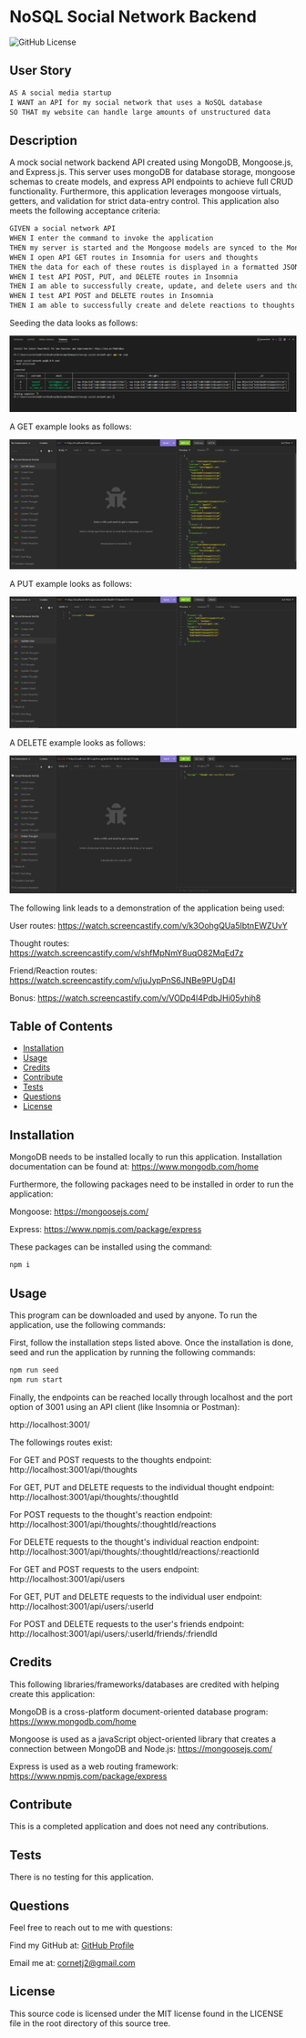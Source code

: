 # NoSQL Social Network Backend

![GitHub License](https://img.shields.io/badge/License-MIT-green?style=plastic)

## User Story

```md
AS A social media startup
I WANT an API for my social network that uses a NoSQL database
SO THAT my website can handle large amounts of unstructured data
```

## Description

A mock social network backend API created using MongoDB, Mongoose.js, and Express.js. This server uses mongoDB for database storage, mongoose schemas to create models, and express API endpoints to achieve full CRUD functionality. Furthermore, this application leverages mongoose virtuals, getters, and validation for strict data-entry control. This application also meets the following acceptance criteria:

```md
GIVEN a social network API
WHEN I enter the command to invoke the application
THEN my server is started and the Mongoose models are synced to the MongoDB database
WHEN I open API GET routes in Insomnia for users and thoughts
THEN the data for each of these routes is displayed in a formatted JSON
WHEN I test API POST, PUT, and DELETE routes in Insomnia
THEN I am able to successfully create, update, and delete users and thoughts in my database
WHEN I test API POST and DELETE routes in Insomnia
THEN I am able to successfully create and delete reactions to thoughts and add and remove friends to a user’s friend list
```

Seeding the data looks as follows:

![seeding-data](./assets/images/seeding.png)

A GET example looks as follows:

![get-request](./assets/images/get-example.png)

A PUT example looks as follows:

![put-request](./assets/images/put-example.png)

A DELETE example looks as follows:

![delete-request](./assets/images/delete-example.png)

The following link leads to a demonstration of the application being used:

User routes: https://watch.screencastify.com/v/k3OohgQUa5IbtnEWZUvY

Thought routes: https://watch.screencastify.com/v/shfMpNmY8uqO82MqEd7z

Friend/Reaction routes: https://watch.screencastify.com/v/juJypPnS6JNBe9PUgD4l

Bonus: https://watch.screencastify.com/v/VODp4l4PdbJHi05yhjh8

## Table of Contents

- [Installation](#installation)
- [Usage](#usage)
- [Credits](#credits)
- [Contribute](#contribute)
- [Tests](#tests)
- [Questions](#questions)
- [License](#license)

## Installation

MongoDB needs to be installed locally to run this application. Installation documentation can be found at: https://www.mongodb.com/home

Furthermore, the following packages need to be installed in order to run the application:

Mongoose: https://mongoosejs.com/

Express: https://www.npmjs.com/package/express

These packages can be installed using the command:

```md
npm i
```

## Usage

This program can be downloaded and used by anyone. To run the application, use the following commands:

First, follow the installation steps listed above. Once the installation is done, seed and run the application by running the following commands:

```md
npm run seed
npm run start
```

Finally, the endpoints can be reached locally through localhost and the port option of 3001 using an API client (like Insomnia or Postman):

http://localhost:3001/

The followings routes exist:

For GET and POST requests to the thoughts endpoint: http://localhost:3001/api/thoughts

For GET, PUT and DELETE requests to the individual thought endpoint: http://localhost:3001/api/thoughts/:thoughtId

For POST requests to the thought's reaction endpoint: http://localhost:3001/api/thoughts/:thoughtId/reactions

For DELETE requests to the thought's individual reaction endpoint: http://localhost:3001/api/thoughts/:thoughtId/reactions/:reactionId

For GET and POST requests to the users endpoint: http://localhost:3001/api/users

For GET, PUT and DELETE requests to the individual user endpoint: http://localhost:3001/api/users/:userId

For POST and DELETE requests to the user's friends endpoint: http://localhost:3001/api/users/:userId/friends/:friendId

## Credits

This following libraries/frameworks/databases are credited with helping create this application:

MongoDB is a cross-platform document-oriented database program: https://www.mongodb.com/home

Mongoose is used as a javaScript object-oriented library that creates a connection between MongoDB and Node.js: https://mongoosejs.com/

Express is used as a web routing framework: https://www.npmjs.com/package/express

## Contribute

This is a completed application and does not need any contributions.

## Tests

There is no testing for this application.

## Questions

Feel free to reach out to me with questions:

Find my GitHub at: [GitHub Profile](https://github.com/cornetj13)

Email me at: cornetj2@gmail.com

## License

This source code is licensed under the MIT license found in the LICENSE file in the root directory of this source tree.
